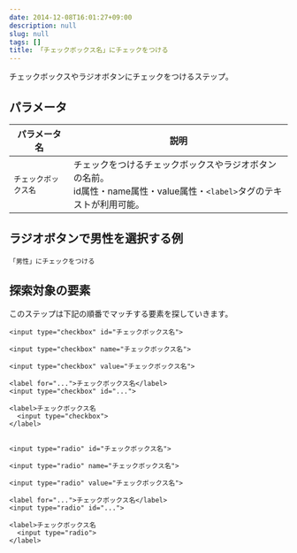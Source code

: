 ```yaml
---
date: 2014-12-08T16:01:27+09:00
description: null
slug: null
tags: []
title: 「チェックボックス名」にチェックをつける
---
```


チェックボックスやラジオボタンにチェックをつけるステップ。

## パラメータ

パラメータ名 | 説明
------|---------
`チェックボックス名` | チェックをつけるチェックボックスやラジオボタンの名前。<br>id属性・name属性・value属性・`<label>`タグのテキストが利用可能。

## ラジオボタンで男性を選択する例

```
「男性」にチェックをつける
```

## 探索対象の要素

このステップは下記の順番でマッチする要素を探していきます。

```
<input type="checkbox" id="チェックボックス名">

<input type="checkbox" name="チェックボックス名">

<input type="checkbox" value="チェックボックス名">

<label for="...">チェックボックス名</label>
<input type="checkbox" id="...">

<label>チェックボックス名
  <input type="checkbox">
</label>


<input type="radio" id="チェックボックス名">

<input type="radio" name="チェックボックス名">

<input type="radio" value="チェックボックス名">

<label for="...">チェックボックス名</label>
<input type="radio" id="...">

<label>チェックボックス名
  <input type="radio">
</label>
```
